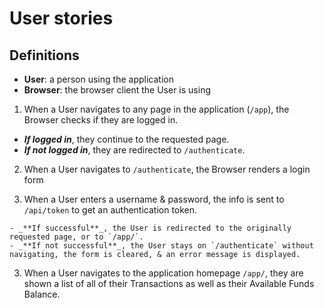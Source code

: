 User stories
===

Definitions
---

- **User**: a person using the application
- **Browser**: the browser client the User is using

1. When a User navigates to any page in the application (`/app`), the Browser checks if they are logged in.

  - _**If logged in**_, they continue to the requested page.
  - _**If not logged in**_, they are redirected to `/authenticate`.

2. When a User navigates to `/authenticate`, the Browser renders a login form

  1. When a User enters a username & password, the info is sent to `/api/token` to get an authentication token.

    - _**If successful**_, the User is redirected to the originally requested page, or to `/app/`.
    - _**If not successful**_, the User stays on `/authenticate` without navigating, the form is cleared, & an error message is displayed.

3. When a User navigates to the application homepage `/app/`, they are shown a list of all of their Transactions as well as their Available Funds Balance.
